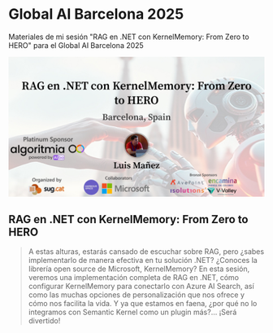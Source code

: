 # Global AI Barcelona 2025

Materiales de mi sesión "RAG en .NET con KernelMemory: From Zero to HERO" para el Global AI Barcelona 2025

![Global AI session flyer](./assets/globalaibcn2025-flyer.jpeg)

## RAG en .NET con KernelMemory: From Zero to HERO

> A estas alturas, estarás cansado de escuchar sobre RAG, pero ¿sabes implementarlo de manera efectiva en tu solución .NET? ¿Conoces la librería open source de Microsoft, KernelMemory? En esta sesión, veremos una implementación completa de RAG en .NET, cómo configurar KernelMemory para conectarlo con Azure AI Search, así como las muchas opciones de personalización que nos ofrece y cómo nos facilita la vida.
Y ya que estamos en faena, ¿por qué no lo integramos con Semantic Kernel como un plugin más?… ¡Será divertido!
